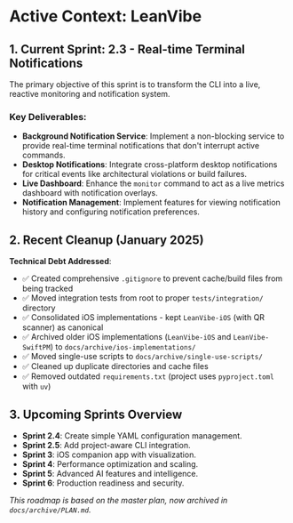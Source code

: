 # Active Context: LeanVibe

## 1. Current Sprint: 2.3 - Real-time Terminal Notifications

The primary objective of this sprint is to transform the CLI into a live, reactive monitoring and notification system.

### Key Deliverables:
*   **Background Notification Service**: Implement a non-blocking service to provide real-time terminal notifications that don't interrupt active commands.
*   **Desktop Notifications**: Integrate cross-platform desktop notifications for critical events like architectural violations or build failures.
*   **Live Dashboard**: Enhance the `monitor` command to act as a live metrics dashboard with notification overlays.
*   **Notification Management**: Implement features for viewing notification history and configuring notification preferences.

## 2. Recent Cleanup (January 2025)

**Technical Debt Addressed**:
- ✅ Created comprehensive `.gitignore` to prevent cache/build files from being tracked
- ✅ Moved integration tests from root to proper `tests/integration/` directory
- ✅ Consolidated iOS implementations - kept `LeanVibe-iOS` (with QR scanner) as canonical
- ✅ Archived older iOS implementations (`LeanVibe-iOS` and `LeanVibe-SwiftPM`) to `docs/archive/ios-implementations/`
- ✅ Moved single-use scripts to `docs/archive/single-use-scripts/`
- ✅ Cleaned up duplicate directories and cache files
- ✅ Removed outdated `requirements.txt` (project uses `pyproject.toml` with `uv`)

## 3. Upcoming Sprints Overview

- **Sprint 2.4**: Create simple YAML configuration management.
- **Sprint 2.5**: Add project-aware CLI integration.
- **Sprint 3**: iOS companion app with visualization.
- **Sprint 4**: Performance optimization and scaling.
- **Sprint 5**: Advanced AI features and intelligence.
- **Sprint 6**: Production readiness and security.

*This roadmap is based on the master plan, now archived in `docs/archive/PLAN.md`.*